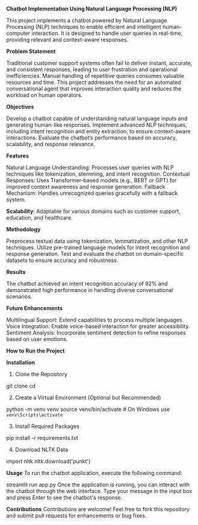 **Chatbot Implementation Using Natural Language Processing (NLP)**

This project implements a chatbot powered by Natural Language Processing (NLP) techniques to enable efficient and intelligent human-computer interaction. It is designed to handle user queries in real-time, providing relevant and context-aware responses.

**Problem Statement**

Traditional customer support systems often fail to deliver instant, accurate, and consistent responses, leading to user frustration and operational inefficiencies. Manual handling of repetitive queries consumes valuable resources and time. This project addresses the need for an automated conversational agent that improves interaction quality and reduces the workload on human operators.

**Objectives**

Develop a chatbot capable of understanding natural language inputs and generating human-like responses.
Implement advanced NLP techniques, including intent recognition and entity extraction, to ensure context-aware interactions.
Evaluate the chatbot’s performance based on accuracy, scalability, and response relevance.

**Features**

Natural Language Understanding: Processes user queries with NLP techniques like tokenization, stemming, and intent recognition.
Contextual Responses: Uses Transformer-based models (e.g., BERT or GPT) for improved context awareness and response generation.
Fallback Mechanism: Handles unrecognized queries gracefully with a fallback system.

**Scalability**: Adaptable for various domains such as customer support, education, and healthcare.

**Methodology**

Preprocess textual data using tokenization, lemmatization, and other NLP techniques.
Utilize pre-trained language models for intent recognition and response generation.
Test and evaluate the chatbot on domain-specific datasets to ensure accuracy and robustness.

**Results**

The chatbot achieved an intent recognition accuracy of 92% and demonstrated high performance in handling diverse conversational scenarios.

**Future Enhancements**

Multilingual Support: Extend capabilities to process multiple languages.
Voice Integration: Enable voice-based interaction for greater accessibility.
Sentiment Analysis: Incorporate sentiment detection to refine responses based on user emotions.


**How to Run the Project**

**Installation**
1. Clone the Repository
   
git clone <repository-url>
cd <repository-directory>

2. Create a Virtual Environment (Optional but Recommended)
   
python -m venv venv
source venv/bin/activate  # On Windows use `venv\Scripts\activate`

3. Install Required Packages
   
pip install -r requirements.txt

4. Download NLTK Data

import nltk
nltk.download('punkt')

**Usage**
To run the chatbot application, execute the following command:

streamlit run app.py
Once the application is running, you can interact with the chatbot through the web interface. Type your message in the input box and press Enter to see the chatbot's response.


**Contributions**
Contributions are welcome! Feel free to fork this repository and submit pull requests for enhancements or bug fixes.

